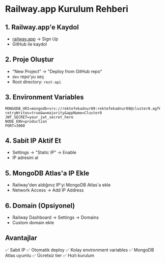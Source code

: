 # Railway.app Kurulum Rehberi

## 1. Railway.app'e Kaydol
- [railway.app](https://railway.app) → Sign Up
- GitHub ile kaydol

## 2. Proje Oluştur
- "New Project" → "Deploy from GitHub repo"
- `dev` repo'yu seç
- Root directory: `rest-api`

## 3. Environment Variables
```
MONGODB_URI=mongodb+srv://rektefekadnur09:rektefekadnur09@cluster0.agf6m9t.mongodb.net/rektefe?retryWrites=true&w=majority&appName=Cluster0
JWT_SECRET=your_jwt_secret_here
NODE_ENV=production
PORT=3000
```

## 4. Sabit IP Aktif Et
- Settings → "Static IP" → Enable
- IP adresini al

## 5. MongoDB Atlas'a IP Ekle
- Railway'den aldığınız IP'yi MongoDB Atlas'a ekle
- Network Access → Add IP Address

## 6. Domain (Opsiyonel)
- Railway Dashboard → Settings → Domains
- Custom domain ekle

## Avantajlar
✅ Sabit IP
✅ Otomatik deploy
✅ Kolay environment variables
✅ MongoDB Atlas uyumlu
✅ Ücretsiz tier
✅ Hızlı kurulum
